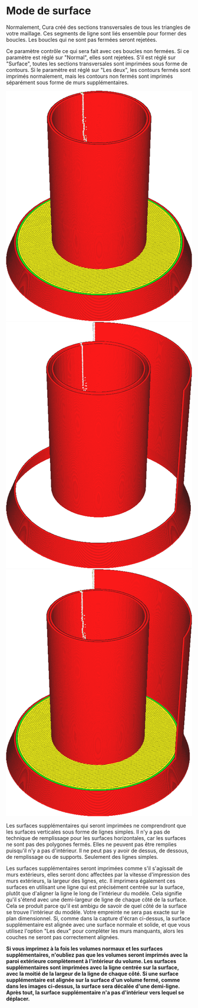 Mode de surface
====
Normalement, Cura créé des sections transversales de tous les triangles de votre maillage. Ces segments de ligne sont liés ensemble pour former des boucles. Les boucles qui ne sont pas fermées seront rejetées.

Ce paramètre contrôle ce qui sera fait avec ces boucles non fermées. Si ce paramètre est réglé sur "Normal", elles sont rejetées. S'il est réglé sur "Surface", toutes les sections transversales sont imprimées sous forme de contours. Si le paramètre est réglé sur "Les deux", les contours fermés sont imprimés normalement, mais les contours non fermés sont imprimés séparément sous forme de murs supplémentaires.

![Le mode Normal ne tient pas compte de la surface non fermée unique à droite](../../../articles/images/magic_mesh_surface_mode_normal.png)
![Le mode Surface n'imprime que les zones de surface sans les traiter comme des volumes fermés](../../../articles/images/magic_mesh_surface_mode_surface.png)
![Impression des volumes et de la surface non fermée supplémentaire à droite](../../../articles/images/magic_mesh_surface_mode_both.png)

Les surfaces supplémentaires qui seront imprimées ne comprendront que les surfaces verticales sous forme de lignes simples. Il n'y a pas de technique de remplissage pour les surfaces horizontales, car les surfaces ne sont pas des polygones fermés. Elles ne peuvent pas être remplies puisqu'il n'y a pas d'intérieur. Il ne peut pas y avoir de dessus, de dessous, de remplissage ou de supports. Seulement des lignes simples.

Les surfaces supplémentaires seront imprimées comme s'il s'agissait de murs extérieurs, elles seront donc affectées par la vitesse d'impression des murs extérieurs, la largeur des lignes, etc. Il imprimera également ces surfaces en utilisant une ligne qui est précisément centrée sur la surface, plutôt que d'aligner la ligne le long de l'intérieur du modèle. Cela signifie qu'il s'étend avec une demi-largeur de ligne de chaque côté de la surface. Cela se produit parce qu'il est ambigu de savoir de quel côté de la surface se trouve l'intérieur du modèle. Votre empreinte ne sera pas exacte sur le plan dimensionnel. Si, comme dans la capture d'écran ci-dessus, la surface supplémentaire est alignée avec une surface normale et solide, et que vous utilisez l'option "Les deux" pour compléter les murs manquants, alors les couches ne seront pas correctement alignées.

**Si vous imprimez à la fois les volumes normaux et les surfaces supplémentaires, n'oubliez pas que les volumes seront imprimés avec la paroi extérieure complètement à l'intérieur du volume. Les surfaces supplémentaires sont imprimées avec la ligne centrée sur la surface, avec la moitié de la largeur de la ligne de chaque côté. Si une surface supplémentaire est alignée sur la surface d'un volume fermé, comme dans les images ci-dessus, la surface sera décalée d'une demi-ligne. Après tout, la surface supplémentaire n'a pas d'intérieur vers lequel se déplacer.**
